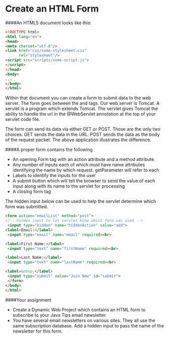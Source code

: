 # Create an HTML Form

####An HTML5 document looks like this:

```html
<!DOCTYPE html>
<html lang="en">
<head>
<meta charset="utf-8"/>
<link href="css/some-stylesheet.css"
      rel="stylesheet"/>
<script src="scripts/some-script.js">
</script>
</head>
<body>
...
</body>
</html>
```

Within that document you can create a form to submit data to the web server. The form goes between the <body> and </body> tags. Our web server is Tomcat. A servlet is a program which extends Tomcat. The servlet gives Tomcat the ability to handle the url in the @WebServlet annotation at the top of your servlet code file.

The form can send its data via either GET or POST. Those are the only two choices.  GET sends the data in the URL. POST sends the data as the body of the request packet. The above application illustrates the difference.

####A proper form contains the following
* An opening Form tag with an action attribute and a method attribute.
* Any number of inputs each of which must have name attributes identifying the name by which request. getParameter will refer to each
* Labels to identify the inputs for the user
* A submit button which will tell the browser to send the value of each input along with its name to the servlet for processing
* A closing form tag
 

The hidden input below can be used to help the servlet determine which form was submitted.
```html
<form action="emailList" method="post">
<!-- hidden input to let servlet know which form was used -->
 <input type="hidden" name="hiddenAction" value="add">
<label>Email:</label>
 <input type="email" name="email" required><br>

<label>First Name:</label>
 <input type="text" name="firstName" required><br>

<label>Last Name:</label>
 <input type="text" name="lastName" required><br>

<label>&nbsp;</label>
 <input type="submit" value="Join Now" id="submit">
 </form>
</body>
</html>
```

####Your assignment
* Create a Dynamic Web Project which contains an HTML form to subscribe to your Java Tips email newsletter. 
* You have several email newsletters on various sites. They all use the same subscription database. Add a hidden input to pass the name of the newsletter for this form.
